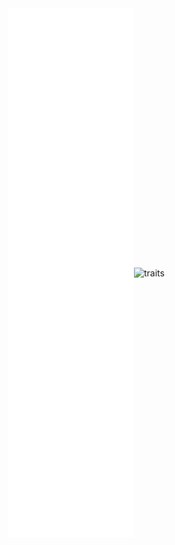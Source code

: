 <div style="display: flex; justify-content: center; align-items: center;">
  <img src="/github-metrics.svg" alt="metrics" style="width: 40%;"/>
  <img src="https://github.com/todorinskiz/todorinskiz/assets/6491638/de27017e-7ba5-4e72-b056-999a1d8512b1" alt="traits" style="width: 40%;"/>
</div>
